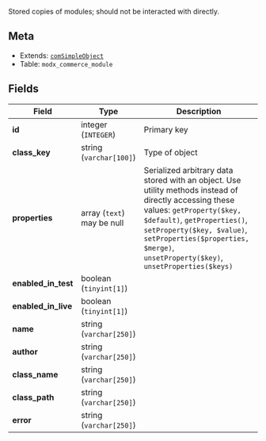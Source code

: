 Stored copies of modules; should not be interacted with directly.

## Meta

- Extends: [`comSimpleObject`](comSimpleObject)
- Table: `modx_commerce_module`

## Fields


| Field | Type | Description |
| ----- | ---- | ----------- |
| **id** | integer (`INTEGER`) | Primary key |
| **class_key** | string (`varchar[100]`) | Type of object |
| **properties** | array (`text`)<br>may be null | Serialized arbitrary data stored with an object. Use utility methods instead of directly accessing these values: `getProperty($key, $default)`, `getProperties()`, `setProperty($key, $value)`, `setProperties($properties, $merge)`, `unsetProperty($key)`, `unsetProperties($keys)` |
| **enabled_in_test** | boolean (`tinyint[1]`) |  |
| **enabled_in_live** | boolean (`tinyint[1]`) |  |
| **name** | string (`varchar[250]`) |  |
| **author** | string (`varchar[250]`) |  |
| **class_name** | string (`varchar[250]`) |  |
| **class_path** | string (`varchar[250]`) |  |
| **error** | string (`varchar[250]`) |  |
